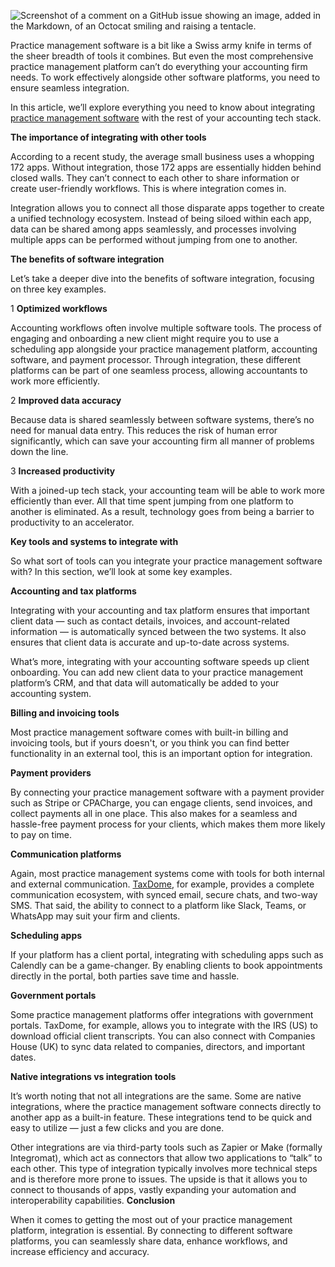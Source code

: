 ![Screenshot of a comment on a GitHub issue showing an image, added in the Markdown, of an Octocat smiling and raising a tentacle.](https://www.getcanopy.com/hubfs/Legacy/Imported_Blog_Media/how-valuable-is-your-time-2.jpg)

Practice management software is a bit like a Swiss army knife in terms of the sheer breadth of tools it combines. But even the most comprehensive practice management platform can’t do everything your accounting firm needs. To work effectively alongside other software platforms, you need to ensure seamless integration. 

In this article, we’ll explore everything you need to know about integrating [practice management software](https://blog.taxdome.com/?category=practice-management) with the rest of your accounting tech stack. 

**The importance of integrating with other tools**

According to a recent study, the average small business uses a whopping 172 apps. Without integration, those 172 apps are essentially hidden behind closed walls. They can’t connect to each other to share information or create user-friendly workflows. This is where integration comes in.

Integration allows you to connect all those disparate apps together to create a unified technology ecosystem. Instead of being siloed within each app, data can be shared among apps seamlessly, and processes involving multiple apps can be performed without jumping from one to another.

**The benefits of software integration**

Let’s take a deeper dive into the benefits of software integration, focusing on three key examples.

1 **Optimized workflows**

Accounting workflows often involve multiple software tools. The process of engaging and onboarding a new client might require you to use a scheduling app alongside your practice management platform, accounting software, and payment processor. Through integration, these different platforms can be part of one seamless process, allowing accountants to work more efficiently. 

2 **Improved data accuracy**

Because data is shared seamlessly between software systems, there’s no need for manual data entry. This reduces the risk of human error significantly, which can save your accounting firm all manner of problems down the line.

3 **Increased productivity**

With a joined-up tech stack, your accounting team will be able to work more efficiently than ever. All that time spent jumping from one platform to another is eliminated. As a result, technology goes from being a barrier to productivity to an accelerator.

**Key tools and systems to integrate with**

So what sort of tools can you integrate your practice management software with? In this section, we’ll look at some key examples. 

**Accounting and tax platforms**

Integrating with your accounting and tax platform ensures that important client data — such as contact details, invoices, and account-related information — is automatically synced between the two systems. It also ensures that client data is accurate and up-to-date across systems.

What’s more, integrating with your accounting software speeds up client onboarding. You can add new client data to your practice management platform’s CRM, and that data will automatically be added to your accounting system. 

**Billing and invoicing tools**

Most practice management software comes with built-in billing and invoicing tools, but if yours doesn't, or you think you can find better functionality in an external tool, this is an important option for integration.

**Payment providers**

By connecting your practice management software with a payment provider such as Stripe or CPACharge, you can engage clients, send invoices, and collect payments all in one place. This also makes for a seamless and hassle-free payment process for your clients, which makes them more likely to pay on time.

**Communication platforms**

Again, most practice management systems come with tools for both internal and external communication. [TaxDome](https://taxdome.com/), for example, provides a complete communication ecosystem, with synced email, secure chats, and two-way SMS. That said, the ability to connect to a platform like Slack, Teams, or WhatsApp may suit your firm and clients. 

**Scheduling apps**

If your platform has a client portal, integrating with scheduling apps such as Calendly can be a game-changer. By enabling clients to book appointments directly in the portal, both parties save time and hassle. 

**Government portals**

Some practice management platforms offer integrations with government portals. TaxDome, for example, allows you to integrate with the IRS (US) to download official client transcripts. You can also connect with Companies House (UK) to sync data related to companies, directors, and important dates. 

**Native integrations vs integration tools**

It’s worth noting that not all integrations are the same. Some are native integrations, where the practice management software connects directly to another app as a built-in feature. These integrations tend to be quick and easy to utilize — just a few clicks and you are done. 

Other integrations are via third-party tools such as Zapier or Make (formally Integromat), which act as connectors that allow two applications to “talk” to each other. This type of integration typically involves more technical steps and is therefore more prone to issues. The upside is that it allows you to connect to thousands of apps, vastly expanding your automation and interoperability capabilities.
**Conclusion**

When it comes to getting the most out of your practice management platform, integration is essential. By connecting to different software platforms, you can seamlessly share data, enhance workflows, and increase efficiency and accuracy. 


